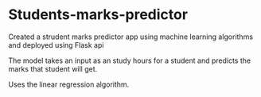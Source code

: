 # Students-marks-predictor
Created a strudent marks predictor app using machine learning algorithms and deployed using Flask api</br>

The model takes an input as an study hours for a student and predicts the marks that student will get.</br>

Uses the linear regression algorithm.

